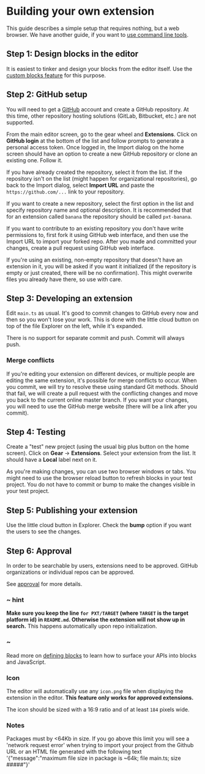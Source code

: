 # Building your own extension

This guide describes a simple setup that requires nothing, but a web browser.
We have another guide, if you want to
[use command line tools](/extensions/getting-started/vscode).

## Step 1: Design blocks in the editor

It is easiest to tinker and design your blocks from the editor itself. 
Use the [custom blocks feature](/defining-blocks) for this purpose.

## Step 2: GitHub setup

You will need to get a [GitHub](https://github.com) account and create a GitHub repository. At this time, other repository hosting solutions (GitLab, Bitbucket, etc.) are not supported.

From the main editor screen, go to the gear wheel and **Extensions**. Click on **GitHub login**
at the bottom of the list
and follow prompts to generate a personal access token. Once logged in, the Import dialog 
on the home screen should have an option to create
a new GitHub repository or clone an existing one. Follow it.

If you have already created the repository, select it from the list. If the repository isn't
on the list (might happen for organizational repositories), go back to the Import dialog, 
select **Import URL** and paste the `https://github.com/...` link to your repository.

If you want to create a new repository, select the first option in the list and specify
repository name and optional description. It is recommended that for an extension called
`banana` the repository should be called `pxt-banana`.

If you want to contribute to an existing repository you don't have write permissions
to, first fork it using GitHub web interface, and then use the Import URL to import
your forked repo. After you made and committed your changes, create a pull request
using GitHub web interface.

If you're using an existing, non-empty repository that doesn't have an extension in it, you
will be asked if you want it initialized (if the repository is empty or just created, there will
be no confirmation). This might overwrite files you already have there,
so use with care.

## Step 3: Developing an extension

Edit `main.ts` as usual. It's good to commit changes to GitHub every now and then
so you won't lose your work. This is done with the little cloud button
on top of the file Explorer on the left, while it's expanded.

There is no support for separate commit and push. Commit will always push.

### Merge conflicts

If you're editing your extension on different devices, or multiple people are editing
the same extension, it's possible for merge conflicts to occur. When you commit, we will try to
resolve these using standard Git methods. Should that fail, we will create
a pull request with the conflicting changes and move you back to the current online
master branch. If you want your changes, you will need to use the GitHub merge
website (there will be a link after you commit).

## Step 4: Testing

Create a "test" new project (using the usual big plus button on the home screen).
Click on **Gear** -> **Extensions**. Select your extension from the list. It should
have a **Local** label next on it.

As you're making changes, you can use two browser windows or tabs.
You might need to use the browser reload button to refresh blocks in your
test project. You do not have to commit or bump to make the changes visible
in your test project.

## Step 5: Publishing your extension

Use the little cloud button in Explorer. Check the **bump** option if you want
the users to see the changes.

## Step 6: Approval

In order to be searchable by users, extensions need to be approved. GitHub organizations or individual repos can be approved.

See [approval](/extensions/approval) for more details.

### ~ hint

**Make sure you keep the line `for PXT/TARGET` (where `TARGET` is the target platform id) 
in `README.md`. Otherwise the extension will not show up in search.**
This happens automatically upon repo initialization.

### ~

Read more on [defining blocks](/defining-blocks) to learn how to surface your APIs into blocks and JavaScript.

### Icon

The editor will automatically use any ``icon.png`` file when displaying the extension in the editor. **This feature only works for approved extensions.**

The icon should be sized with a 16:9 ratio and of at least ``184`` pixels wide.

### Notes
Packages must by <64Kb in size. If you go above this limit you will see a 'network request error' when trying to import your project from the Github URL or an HTML file generated with the following text '{"message":"maximum file size in package is ~64k; file main.ts; size #####"}'

